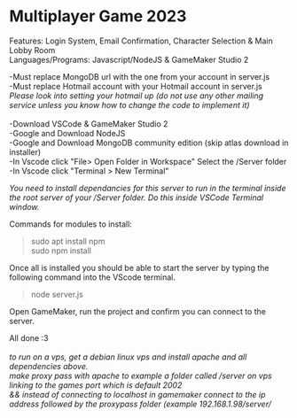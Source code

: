 # Multiplayer Game 2023
 Features: Login System, Email Confirmation, Character Selection & Main Lobby Room <br>
Languages/Programs: Javascript/NodeJS & GameMaker Studio 2
<br>

-Must replace MongoDB url with the one from your account in server.js
<br>
-Must replace Hotmail account with your Hotmail account in server.js 
<br>
*Please look into setting your hotmail up
(do not use any other mailing service unless you know how to change the code to implement it)*
<br><br>
-Download VSCode & GameMaker Studio 2
<br>
-Google and Download NodeJS
<br>
-Google and Download MongoDB community edition (skip atlas download in installer)
<br>
-In Vscode click "File> Open Folder in Workspace" Select the /Server folder
<br>
-In Vscode click "Terminal > New Terminal"
<br>

*You need to install dependancies for this server to run in the terminal inside the root server of your /Server folder. Do this inside VSCode Terminal window.*

Commands for modules to install: <br>
> sudo apt install npm <br>
> sudo npm install <br>

Once all is installed you should be able to start the server by typing the following command into the VScode terminal. <br>
> node server.js 


Open GameMaker, run the project and confirm you can connect to the server. <br>

All done :3
<br><br>
*to run on a vps, get a debian linux vps and install apache and all dependencies above.* <br>
*make proxy pass with apache to example a folder called /server on vps linking to the games port which is default 2002* <br>
*&& instead of connecting to localhost in gamemaker connect to the ip address followed by the proxypass folder (example 192.168.1.98/server/*
